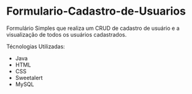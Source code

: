 # Formulario-Cadastro-de-Usuarios
Formulário Simples que realiza um CRUD de cadastro de usuário e a visualização de todos os usuários cadastrados.

Técnologias Utilizadas:

- Java
- HTML
- CSS
- Sweetalert
- MySQL

